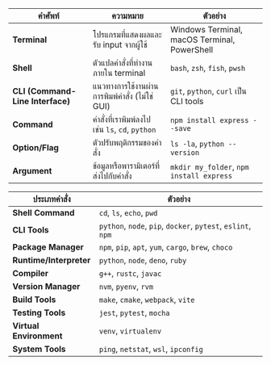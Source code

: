 | คำศัพท์                             | ความหมาย                                | ตัวอย่าง                                       |
| -------------------------------- | --------------------------------------- | -------------------------------------------- |
| **Terminal**                     | โปรแกรมที่แสดงผลและรับ input จากผู้ใช้        | Windows Terminal, macOS Terminal, PowerShell |
| **Shell**                        | ตัวแปลคำสั่งที่ทำงานภายใน terminal             | `bash`, `zsh`, `fish`, `pwsh`                |
| **CLI (Command-Line Interface)** | แนวทางการใช้งานผ่านการพิมพ์คำสั่ง (ไม่ใช่ GUI)   | `git`, `python`, `curl` เป็น CLI tools        |
| **Command**                      | คำสั่งที่เราพิมพ์ลงไป เช่น `ls`, `cd`, `python` | `npm install express --save`                 |
| **Option/Flag**                  | ตัวปรับพฤติกรรมของคำสั่ง                      | `ls -la`, `python --version`                 |
| **Argument**                     | ข้อมูลหรือพารามิเตอร์ที่ส่งไปกับคำสั่ง              | `mkdir my_folder`, `npm install express`     |


| ประเภทคำสั่ง               | ตัวอย่าง                                                       |
| ----------------------- | ------------------------------------------------------------ |
| **Shell Command**       | `cd`, `ls`, `echo`, `pwd`                                    |
| **CLI Tools**           | `python`, `node`, `pip`, `docker`, `pytest`, `eslint`, `npm` |
| **Package Manager**     | `npm`, `pip`, `apt`, `yum`, `cargo`, `brew`, `choco`         |
| **Runtime/Interpreter** | `python`, `node`, `deno`, `ruby`                             |
| **Compiler**            | `g++`, `rustc`, `javac`                                      |
| **Version Manager**     | `nvm`, `pyenv`, `rvm`                                        |
| **Build Tools**         | `make`, `cmake`, `webpack`, `vite`                           |
| **Testing Tools**       | `jest`, `pytest`, `mocha`                                    |
| **Virtual Environment** | `venv`, `virtualenv`                                         |
| **System Tools**        | `ping`, `netstat`, `wsl`, `ipconfig`                         |
